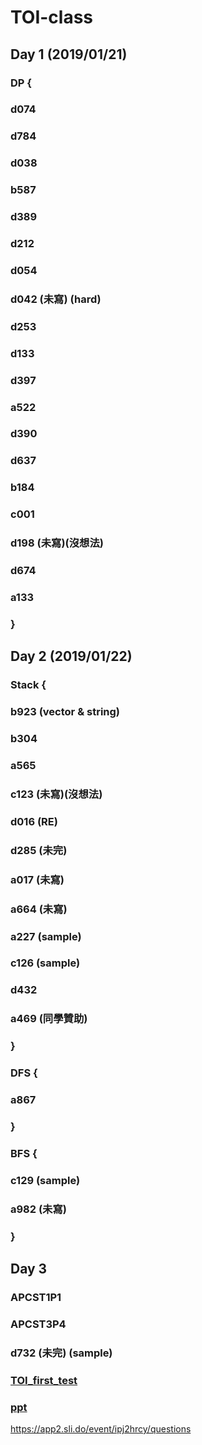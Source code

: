 # TOI-class
## Day 1 (2019/01/21)
### DP {
### d074
### d784
### d038
### b587 
### d389 
### d212
### d054
### d042 (未寫) (hard)
### d253
### d133
### d397
### a522 
### d390
### d637
### b184 
### c001
### d198 (未寫)(沒想法)
### d674 
### a133 
### }
## Day 2 (2019/01/22)
### Stack {
### b923 (vector & string)
### b304 
### a565
### <a herf = "https://zerojudge.tw/ShowProblem?problemid=c123">c123 </a>(未寫)(沒想法)
### d016 (RE)
### d285 (未完)
### a017 (未寫)
### a664 (未寫)
### a227 (sample)
### c126 (sample)
### d432
### a469 (同學贊助)
### }
### DFS {
### a867 
### }
### BFS {
### c129 (sample)
### a982 (未寫)
### }
## Day 3
### APCST1P1
### APCST3P4
### d732 (未完) (sample)
### [TOI_first_test](https://github.com/kyle355469/TOI_first_test)
### [ppt](http://slides.com/howardyang/)
https://app2.sli.do/event/ipj2hrcy/questions
